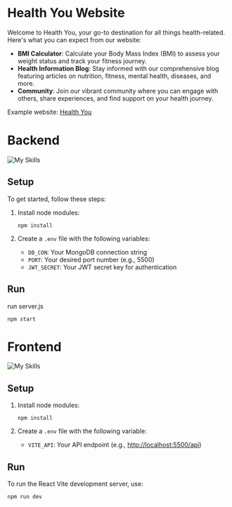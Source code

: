 # Health You Website
  
Welcome to Health You, your go-to destination for all things health-related. Here's what you can expect from our website:

 -  **BMI Calculator**: Calculate your Body Mass Index (BMI) to assess your weight status and track your fitness journey.
-   **Health Information Blog**: Stay informed with our comprehensive blog featuring articles on nutrition, fitness, mental health, diseases, and more.
-   **Community**: Join our vibrant community where you can engage with others, share experiences, and find support on your health journey.

Example website: [Health You](https://healthyou.netlify.app/)

# **Backend**

![My Skills](https://skillicons.dev/icons?i=nodejs,mongo,express,tailwind)

## Setup
To get started, follow these steps:

 1. Install node modules:

	    npm install

 2. Create a `.env` file with the following variables:

	 -   `DB_CON`: Your MongoDB connection string
	 -   `PORT`: Your desired port number (e.g., 5500)
	-   `JWT_SECRET`: Your JWT secret key for authentication

## Run
run server.js

    npm start


# **Frontend**

![My Skills](https://skillicons.dev/icons?i=react,js,vite)

## Setup

 1. Install node modules:

	    npm install

 2. Create a `.env` file with the following variable:

	 -   `VITE_API`: Your API endpoint (e.g., [http://localhost:5500/api](http://localhost:5500/api))

## Run
To run the React Vite development server, use:

    npm run dev
